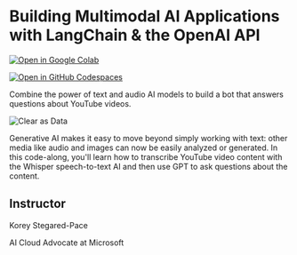 # Building Multimodal AI Applications with LangChain & the OpenAI API

[![Open in Google Colab](https://colab.research.google.com/assets/colab-badge.svg)](https://colab.research.google.com/github/datttrian/multimodal-ai-applications-langchain-openai-api/blob/main/src/notebook.ipynb)

[![Open in GitHub Codespaces](https://github.com/codespaces/badge.svg)](https://codespaces.new/datttrian/multimodal-ai-applications-langchain-openai-api)

Combine the power of text and audio AI models to build a bot that answers questions about YouTube videos.

![Clear as Data](http://drive.google.com/uc?export=view&id=1PJVtMhPE_h3g2c9wXm9tf6_pIhvMyDRI)

Generative AI makes it easy to move beyond simply working with text: other media like audio and images can now be easily analyzed or generated. In this code-along, you'll learn how to transcribe YouTube video content with the Whisper speech-to-text AI and then use GPT to ask questions about the content.

## Instructor

Korey Stegared-Pace

AI Cloud Advocate at Microsoft
